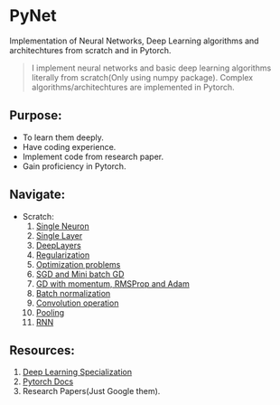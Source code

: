 # PyNet
Implementation of Neural Networks, Deep Learning algorithms and architechtures from scratch and in Pytorch.

> I implement neural networks and basic deep learning algorithms literally from scratch(Only using numpy package). Complex algorithms/architechtures are implemented in Pytorch.

## Purpose:
- To learn them deeply.
- Have coding experience.
- Implement code from research paper.
- Gain proficiency in Pytorch.

## Navigate:
- Scratch:
    1. [Single Neuron](https://github.com/AnujCodeZ/PyNet/blob/master/Scratch/Basics/SingleNeuron.py)
    2. [Single Layer](https://github.com/AnujCodeZ/PyNet/blob/master/Scratch/Basics/SingleLayer.py)
    3. [DeepLayers](https://github.com/AnujCodeZ/PyNet/blob/master/Scratch/Basics/DeepLayers.py)
    4. [Regularization](https://github.com/AnujCodeZ/PyNet/blob/master/Scratch/ImprovingNNs/Regularizations.py)
    5. [Optimization problems](https://github.com/AnujCodeZ/PyNet/blob/master/Scratch/ImprovingNNs/OptimizationProblems.py)
    6. [SGD and Mini batch GD](https://github.com/AnujCodeZ/PyNet/blob/master/Scratch/ImprovingNNs/SGDnMiniBatch.py)
    7. [GD with momentum, RMSProp and Adam](https://github.com/AnujCodeZ/PyNet/blob/master/Scratch/ImprovingNNs/AdvanceOptims.py)
    8. [Batch normalization](https://github.com/AnujCodeZ/PyNet/blob/master/Scratch/ImprovingNNs/BatchNorm.py)
    9. [Convolution operation](https://github.com/AnujCodeZ/PyNet/blob/master/Scratch/CNN/Conv.py)
    10. [Pooling](https://github.com/AnujCodeZ/PyNet/blob/master/Scratch/CNN/Pool.py)
    11. [RNN](https://github.com/AnujCodeZ/PyNet/blob/master/Scratch/RNN/RNN.py)

## Resources:
1. [Deep Learning Specialization](https://www.coursera.org/specializations/deep-learning)
2. [Pytorch Docs](https://pytorch.org/docs/stable/index.html)
2. Research Papers(Just Google them).
